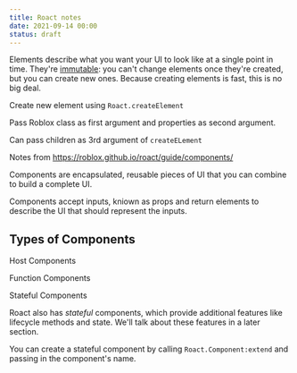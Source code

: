 ```yaml
---
title: Roact notes
date: 2021-09-14 00:00
status: draft
---
```


Elements describe what you want your UI to look like at a single point in time. They're [immutable](https://en.wikipedia.org/wiki/Immutable_object): you can't change elements once they're created, but you can create new ones. Because creating elements is fast, this is no big deal.

Create new element using `Roact.createElement`

Pass Roblox class as first argument and properties as second argument.

Can pass children as 3rd argument of `createELement`


Notes from https://roblox.github.io/roact/guide/components/

Components are encapsulated, reusable pieces of UI that you can combine to build a complete UI.

Components accept inputs, kniown as props and return elements to describe the UI that should represent the inputs.

## Types of Components

Host Components

Function Components

Stateful Components

Roact also has _stateful_ components, which provide additional features like lifecycle methods and state. We'll talk about these features in a later section.

You can create a stateful component by calling `Roact.Component:extend` and passing in the component's name.